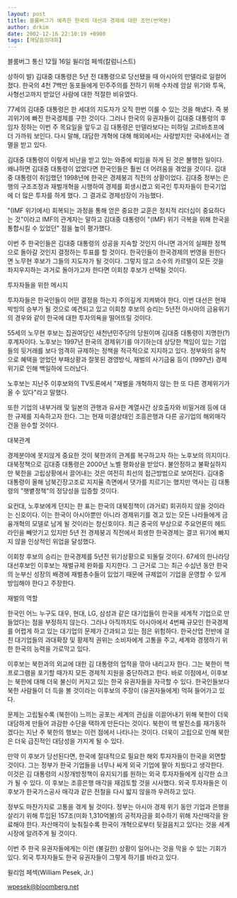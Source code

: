 ```yaml
---
layout: post
title: 블룸버그가 예측한 한국의 대선과 경제에 대한 조언(번역본)
author: drkim
date: 2002-12-16 22:10:19 +0900
tags: [깨달음의대화]
---
```

블룸버그 통신 12월 16일 윌리엄 페섹(칼럼니스트)
  
상하이 발) 김대중 대통령은 5년 전 대통령으로 당선됐을 때 아시아의 만델라로 일컬어졌다. 한국의 4천 7백만 동포들에게 민주주의를 전하기 위해 수차례 암살 위기와 투옥, 사형선고까지 받았던 사람에 대한 적절한 비유였다.
  
77세의 김대중 대통령은 한 세대의 지도자가 오직 한번 이룰 수 있는 것을 해냈다. 즉 붕괴위기에 빠진 한국경제를 구한 것이다. 그러나 한국의 유권자들이 김대중 대통령의 후임자 정하는 이번 주 목요일을 앞두고 김 대통령은 만델라보다는 미하일 고르바초프에 더 가까워 보인다. 다시 말해, 대담한 개혁에 대해 해외에서는 사랑받지만 국내에서는 경멸을 받고 있다.
  
김대중 대통령이 이렇게 비난을 받고 있는 와중에 퇴임을 하게 된 것은 불행한 일이다. 왜냐하면 김대중 대통령이 없었다면 한국인들은 훨씬 더 어려움을 겪었을 것이다. 김대중 대통령이 취임했던 1998년에 한국은 경제붕괴 직전의 상황이었다. 김대중 정부는 은행의 구조조정과 재벌개혁을 시행하여 경제를 회생시켰고 외국인 투자자들이 한국기업에 더 많은 투자를 하게 했다. 그 결과로 경제성장이 가능했다.
  
"(IMF 위기에서) 회복되는 과정을 통해 얻은 중요한 교훈은 정치적 리더십이 중요하다는 것"이라고 IMF의 관계자는 말하고 김대중 대통령이 "(IMF) 위기 극복을 위해 한국을 통합시킬 수 있었던" 점을 높이 평가했다.
  
이번 주 한국인들은 김대중 대통령의 성공을 지속할 것인지 아니면 과거의 실패한 정책으로 돌아갈 것인지 결정하는 투표를 할 것이다. 한국인들이 한국경제의 번영을 원한다면 노무현 후보가 그들의 지도자가 될 것이다. 그렇지 않고 소수의 카르텔이 모든 것을 좌지우지하는 과거로 돌아가고자 한다면 이회창 후보가 선택될 것이다.
  

  
투자자들을 위한 메시지
  
투자자들은 한국인들이 어떤 결정을 하는지 주의깊게 지켜봐야 한다. 이번 대선은 현재 박빙의 승부가 될 것으로 예견되고 있고 이회창 후보의 승리는 5년전 아시아의 금융위기의 경우와 같이 한국에 대한 투자의욕을 떨어뜨릴 것이다.
  
55세의 노무현 후보는 집권여당인 새천년민주당의 당원이며 김대중 대통령이 지명한(?) 후계자이다. 노후보는 1997년 한국의 경제위기를 야기하는데 상당한 책임이 있는 기업들의 뒷거래를 보다 엄격히 규제하는 정책을 적극적으로 지지하고 있다. 정부와의 유착으로 혜택을 얻었던 부패상황과 잘못된 경영방식, 재벌의 사기금융 등이 (1997년) 경제위기로 인해 백일하에 드러났다.
  
노후보는 지난주 이후보와의 TV토론에서 "재벌을 개혁하지 않는 한 또 다른 경제위기가 올 수 있다"라고 말했다.
  
또한 기업의 내부거래 및 일본의 관행과 유사한 계열사간 상호출자와 비밀거래 등에 대한 규제를 지속하고자 한다. 그는 현재 미결상태인 조흥은행과 다른 공기업의 해외매각 건을 완수할 것이다.
  

  
대북관계
  
경제분야에 못지않게 중요한 것이 북한과의 관계를 복구하고자 하는 노후보의 의지이다. 대북정책으로 김대중 대통령은 2000년 노벨 평화상을 받았다. 불안정하고 불확실하지만 북한을 고립상황에서 끌어내는 것은 여전히 최선의 접근방법으로 보여진다. 김대중 대통령이 올해 남북긴장고조로 지지율 측면에서 댓가를 치르기는 했지만 역사는 김 대통령의 "햇볕정책"의 정당성을 입증할 것이다.
  
요컨대, 노후보에게 던지는 한 표는 한국의 대북정책이 (과거로) 회귀하지 않을 것이라는 신호이다. 이는 한국이 아시아뿐만 아니라 경제위기를 겪고 있는 모든 나라들에게 금융개혁의 모델로 남게 될 것이라는 청신호이다. 최근 중국의 부상으로 주요언론의 헤드라인을 빼앗기고 있지만 5년 전 경제붕괴 직전에서 회생한 한국경제는 결코 위기에 빠지지 않을 인상적인 위업을 달성했다.
  
이회창 후보의 승리는 한국경제를 5년전 위기상황으로 되돌릴 것이다. 67세의 한나라당 대선후보인 이후보는 재벌규제 완화를 지지한다. 그 근거로 그는 최근 수십년 동안 한국의 눈부신 성장의 배경에 재벌총수들이 있었기 때문에 규제없이 기업을 운영할 수 있게 방임해야 한다고 주장한다.
  

  
재벌의 역할
  
한국인 어느 누구도 대우, 현대, LG, 삼성과 같은 대기업들이 한국을 세계적 기업으로 만들었다는 점을 부정하지 않는다. 그러나 아직까지도 아시아에서 4번째 규모인 한국경제를 어렵게 하고 있는 대기업의 문제가 간과되고 있는 점은 위험하다. 한국산업 전반에 걸친 대기업들의 과대확장 및 황제적 권위는 소비자에게 고통을 주고, 세계와 경쟁하기 위한 한국의 능력을 가로막고 있다.
  
이후보는 북한과의 외교에 대한 김 대통령의 업적을 깎아 내리고자 한다. 그는 북한이 핵 프로그램을 포기할 때가지 모든 경제적 지원을 중단하려고 한다. 바로 이점에서, 이후보는 북한에 대해 더욱 불신이 커지고 있는 한국 유권자들을 자극할 수 있다. 한국인들보다 북한 사람들이 더 득을 볼 것이라는 이후보의 주장이 (유권자들에게) 먹혀 들어가고 있다.
  
문제는 고립될수록 (북한이) 느끼는 공포는 세계의 관심을 이끌어내기 위해 북한이 더욱 대담하게 만들어 과감한 수단을 택하게 만든다는 것이다. 북한이 핵 발전소를 재가동하겠다는 지난 주 북한의 행보는 이런 점에서 나타나는 것이다. 더욱이 고립으로 인해 북한은 더욱 급진적인 대담성을 가지게 될 수 있다.
  
만약 이 후보가 당선된다면, 한국에 절대적으로 필요한 해외 투자자들이 한국을 외면할 것이다. 그는 정부가 한국 기업들을 너무나 싸게 외국 기업에 팔아 치웠다고 생각한다. 이것은 김 대통령의 시장개방정책이 유지되기를 원하는 외국 투자자들에게 심각한 쇼크가 될 수 있다. 이 후보는 조흥은행 매각을 재검토할 것을 시사했다. 외국 투자자들은 이 후보가 한국가스공사 매각과 같은 전철을 다시 밟지 않을까 우려하고 있다.
  
정부도 마찬가지로 고통을 겪게 될 것이다. 정부는 아시아 경제 위기 동안 기업과 은행을 살리기 위해 투입된 157조(미화 1,310억불)의 공적자금을 회수하기 위해 자산매각을 완료해야 한다. 자산매각이 늦춰질수록 한국이 개혁으로부터 뒷걸음치고 있다는 것을 세계시장에 알려주게 될 것이다.
  
이번 주 한국 유권자들에게는 이런 (불길한) 상황이 일어나는 것을 막을 수 있는 기회가 있다. 외국 투자자들도 한국 유권자들이 그렇게 하기를 바라고 있다.
  

  
윌리엄 페섹(William Pesek, Jr.)
  
wpesek@bloomberg.net